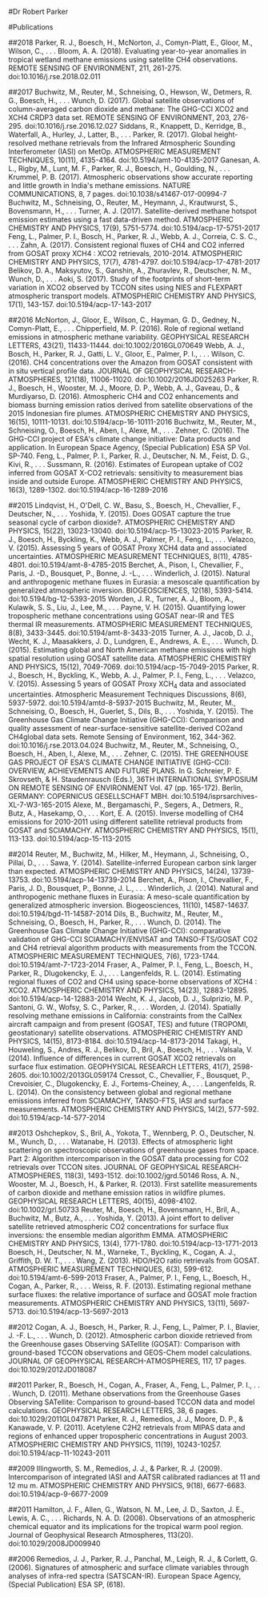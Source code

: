#Dr Robert Parker

#Publications

##2018
Parker, R. J., Boesch, H., McNorton, J., Comyn-Platt, E., Gloor, M., Wilson, C., . . . Bloom, A. A. (2018). Evaluating year-to-year anomalies in tropical wetland methane emissions using satellite CH4 observations. REMOTE SENSING OF ENVIRONMENT, 211, 261-275. doi:10.1016/j.rse.2018.02.011

##2017
Buchwitz, M., Reuter, M., Schneising, O., Hewson, W., Detmers, R. G., Boesch, H., . . . Wunch, D. (2017). Global satellite observations of column-averaged carbon dioxide and methane: The GHG-CCI XCO2 and XCH4 CRDP3 data set. REMOTE SENSING OF ENVIRONMENT, 203, 276-295. doi:10.1016/j.rse.2016.12.027
Siddans, R., Knappett, D., Kerridge, B., Waterfall, A., Hurley, J., Latter, B., . . . Parker, R. (2017). Global height-resolved methane retrievals from the Infrared Atmospheric Sounding Interferometer (IASI) on MetOp. ATMOSPHERIC MEASUREMENT TECHNIQUES, 10(11), 4135-4164. doi:10.5194/amt-10-4135-2017
Ganesan, A. L., Rigby, M., Lunt, M. F., Parker, R. J., Boesch, H., Goulding, N., . . . Krummel, P. B. (2017). Atmospheric observations show accurate reporting and little growth in India's methane emissions. NATURE COMMUNICATIONS, 8, 7 pages. doi:10.1038/s41467-017-00994-7
Buchwitz, M., Schneising, O., Reuter, M., Heymann, J., Krautwurst, S., Bovensmann, H., . . . Turner, A. J. (2017). Satellite-derived methane hotspot emission estimates using a fast data-driven method. ATMOSPHERIC CHEMISTRY AND PHYSICS, 17(9), 5751-5774. doi:10.5194/acp-17-5751-2017
Feng, L., Palmer, P. I., Bosch, H., Parker, R. J., Webb, A. J., Correia, C. S. C., . . . Zahn, A. (2017). Consistent regional fluxes of CH4 and CO2 inferred from GOSAT proxy XCH4 : XCO2 retrievals, 2010-2014. ATMOSPHERIC CHEMISTRY AND PHYSICS, 17(7), 4781-4797. doi:10.5194/acp-17-4781-2017
Belikov, D. A., Maksyutov, S., Ganshin, A., Zhuravlev, R., Deutscher, N. M., Wunch, D., . . . Aoki, S. (2017). Study of the footprints of short-term variation in XCO2 observed by TCCON sites using NIES and FLEXPART atmospheric transport models. ATMOSPHERIC CHEMISTRY AND PHYSICS, 17(1), 143-157. doi:10.5194/acp-17-143-2017

##2016
McNorton, J., Gloor, E., Wilson, C., Hayman, G. D., Gedney, N., Comyn-Platt, E., . . . Chipperfield, M. P. (2016). Role of regional wetland emissions in atmospheric methane variability. GEOPHYSICAL RESEARCH LETTERS, 43(21), 11433-11444. doi:10.1002/2016GL070649
Webb, A. J., Bosch, H., Parker, R. J., Gatti, L. V., Gloor, E., Palmer, P. I., . . . Wilson, C. (2016). CH4 concentrations over the Amazon from GOSAT consistent with in situ vertical profile data. JOURNAL OF GEOPHYSICAL RESEARCH-ATMOSPHERES, 121(18), 11006-11020. doi:10.1002/2016JD025263
Parker, R. J., Boesch, H., Wooster, M. J., Moore, D. P., Webb, A. J., Gaveau, D., & Murdiyarso, D. (2016). Atmospheric CH4 and CO2 enhancements and biomass burning emission ratios derived from satellite observations of the 2015 Indonesian fire plumes. ATMOSPHERIC CHEMISTRY AND PHYSICS, 16(15), 10111-10131. doi:10.5194/acp-16-10111-2016
Buchwitz, M., Reuter, M., Schneising, O., Boesch, H., Aben, I., Alexe, M., . . . Zehner, C. (2016). The GHG-CCI project of ESA's climate change initiative: Data products and application. In European Space Agency, (Special Publication) ESA SP Vol. SP-740.
Feng, L., Palmer, P. I., Parker, R. J., Deutscher, N. M., Feist, D. G., Kivi, R., . . . Sussmann, R. (2016). Estimates of European uptake of CO2 inferred from GOSAT X-CO2 retrievals: sensitivity to measurement bias inside and outside Europe. ATMOSPHERIC CHEMISTRY AND PHYSICS, 16(3), 1289-1302. doi:10.5194/acp-16-1289-2016

##2015
Lindqvist, H., O'Dell, C. W., Basu, S., Boesch, H., Chevallier, F., Deutscher, N., . . . Yoshida, Y. (2015). Does GOSAT capture the true seasonal cycle of carbon dioxide?. ATMOSPHERIC CHEMISTRY AND PHYSICS, 15(22), 13023-13040. doi:10.5194/acp-15-13023-2015
Parker, R. J., Boesch, H., Byckling, K., Webb, A. J., Palmer, P. I., Feng, L., . . . Velazco, V. (2015). Assessing 5 years of GOSAT Proxy XCH4 data and associated uncertainties. ATMOSPHERIC MEASUREMENT TECHNIQUES, 8(11), 4785-4801. doi:10.5194/amt-8-4785-2015
Berchet, A., Pison, I., Chevallier, F., Paris, J. -D., Bousquet, P., Bonne, J. -L., . . . Winderlich, J. (2015). Natural and anthropogenic methane fluxes in Eurasia: a mesoscale quantification by generalized atmospheric inversion. BIOGEOSCIENCES, 12(18), 5393-5414. doi:10.5194/bg-12-5393-2015
Worden, J. R., Turner, A. J., Bloom, A., Kulawik, S. S., Liu, J., Lee, M., . . . Payne, V. H. (2015). Quantifying lower tropospheric methane concentrations using GOSAT near-IR and TES thermal IR measurements. ATMOSPHERIC MEASUREMENT TECHNIQUES, 8(8), 3433-3445. doi:10.5194/amt-8-3433-2015
Turner, A. J., Jacob, D. J., Wecht, K. J., Maasakkers, J. D., Lundgren, E., Andrews, A. E., . . . Wunch, D. (2015). Estimating global and North American methane emissions with high spatial resolution using GOSAT satellite data. ATMOSPHERIC CHEMISTRY AND PHYSICS, 15(12), 7049-7069. doi:10.5194/acp-15-7049-2015
Parker, R. J., Boesch, H., Byckling, K., Webb, A. J., Palmer, P. I., Feng, L., . . . Velazco, V. (2015). Assessing 5 years of GOSAT Proxy XCH<sub>4</sub> data and associated uncertainties. Atmospheric Measurement Techniques Discussions, 8(6), 5937-5972. doi:10.5194/amtd-8-5937-2015
Buchwitz, M., Reuter, M., Schneising, O., Boesch, H., Guerlet, S., Dils, B., . . . Yoshida, Y. (2015). The Greenhouse Gas Climate Change Initiative (GHG-CCI): Comparison and quality assessment of near-surface-sensitive satellite-derived CO<inf>2</inf>and CH<inf>4</inf>global data sets. Remote Sensing of Environment, 162, 344-362. doi:10.1016/j.rse.2013.04.024
Buchwitz, M., Reuter, M., Schneising, O., Boesch, H., Aben, I., Alexe, M., . . . Zehner, C. (2015). THE GREENHOUSE GAS PROJECT OF ESA'S CLIMATE CHANGE INITIATIVE (GHG-CCI): OVERVIEW, ACHIEVEMENTS AND FUTURE PLANS. In G. Schreier, P. E. Skrovseth, & H. Staudenrausch (Eds.), 36TH INTERNATIONAL SYMPOSIUM ON REMOTE SENSING OF ENVIRONMENT Vol. 47 (pp. 165-172). Berlin, GERMANY: COPERNICUS GESELLSCHAFT MBH. doi:10.5194/isprsarchives-XL-7-W3-165-2015
Alexe, M., Bergamaschi, P., Segers, A., Detmers, R., Butz, A., Hasekamp, O., . . . Kort, E. A. (2015). Inverse modelling of CH4 emissions for 2010-2011 using different satellite retrieval products from GOSAT and SCIAMACHY. ATMOSPHERIC CHEMISTRY AND PHYSICS, 15(1), 113-133. doi:10.5194/acp-15-113-2015

##2014
Reuter, M., Buchwitz, M., Hilker, M., Heymann, J., Schneising, O., Pillai, D., . . . Sawa, Y. (2014). Satellite-inferred European carbon sink larger than expected. ATMOSPHERIC CHEMISTRY AND PHYSICS, 14(24), 13739-13753. doi:10.5194/acp-14-13739-2014
Berchet, A., Pison, I., Chevallier, F., Paris, J. D., Bousquet, P., Bonne, J. L., . . . Winderlich, J. (2014). Natural and anthropogenic methane fluxes in Eurasia: A meso-scale quantification by generalized atmospheric inversion. Biogeosciences, 11(10), 14587-14637. doi:10.5194/bgd-11-14587-2014
Dils, B., Buchwitz, M., Reuter, M., Schneising, O., Boesch, H., Parker, R., . . . Wunch, D. (2014). The Greenhouse Gas Climate Change Initiative (GHG-CCI): comparative validation of GHG-CCI SCIAMACHY/ENVISAT and TANSO-FTS/GOSAT CO2 and CH4 retrieval algorithm products with measurements from the TCCON. ATMOSPHERIC MEASUREMENT TECHNIQUES, 7(6), 1723-1744. doi:10.5194/amt-7-1723-2014
Fraser, A., Palmer, P. I., Feng, L., Boesch, H., Parker, R., Dlugokencky, E. J., . . . Langenfelds, R. L. (2014). Estimating regional fluxes of CO2 and CH4 using space-borne observations of XCH4 : XCO2. ATMOSPHERIC CHEMISTRY AND PHYSICS, 14(23), 12883-12895. doi:10.5194/acp-14-12883-2014
Wecht, K. J., Jacob, D. J., Sulprizio, M. P., Santoni, G. W., Wofsy, S. C., Parker, R., . . . Worden, J. (2014). Spatially resolving methane emissions in California: constraints from the CalNex aircraft campaign and from present (GOSAT, TES) and future (TROPOMI, geostationary) satellite observations. ATMOSPHERIC CHEMISTRY AND PHYSICS, 14(15), 8173-8184. doi:10.5194/acp-14-8173-2014
Takagi, H., Houweling, S., Andres, R. J., Belikov, D., Bril, A., Boesch, H., . . . Valsala, V. (2014). Influence of differences in current GOSAT XCO2 retrievals on surface flux estimation. GEOPHYSICAL RESEARCH LETTERS, 41(7), 2598-2605. doi:10.1002/2013GL059174
Cressot, C., Chevallier, F., Bousquet, P., Crevoisier, C., Dlugokencky, E. J., Fortems-Cheiney, A., . . . Langenfelds, R. L. (2014). On the consistency between global and regional methane emissions inferred from SCIAMACHY, TANSO-FTS, IASI and surface measurements. ATMOSPHERIC CHEMISTRY AND PHYSICS, 14(2), 577-592. doi:10.5194/acp-14-577-2014

##2013
Oshchepkov, S., Bril, A., Yokota, T., Wennberg, P. O., Deutscher, N. M., Wunch, D., . . . Watanabe, H. (2013). Effects of atmospheric light scattering on spectroscopic observations of greenhouse gases from space. Part 2: Algorithm intercomparison in the GOSAT data processing for CO2 retrievals over TCCON sites. JOURNAL OF GEOPHYSICAL RESEARCH-ATMOSPHERES, 118(3), 1493-1512. doi:10.1002/jgrd.50146
Ross, A. N., Wooster, M. J., Boesch, H., & Parker, R. (2013). First satellite measurements of carbon dioxide and methane emission ratios in wildfire plumes. GEOPHYSICAL RESEARCH LETTERS, 40(15), 4098-4102. doi:10.1002/grl.50733
Reuter, M., Boesch, H., Bovensmann, H., Bril, A., Buchwitz, M., Butz, A., . . . Yoshida, Y. (2013). A joint effort to deliver satellite retrieved atmospheric CO2 concentrations for surface flux inversions: the ensemble median algorithm EMMA. ATMOSPHERIC CHEMISTRY AND PHYSICS, 13(4), 1771-1780. doi:10.5194/acp-13-1771-2013
Boesch, H., Deutscher, N. M., Warneke, T., Byckling, K., Cogan, A. J., Griffith, D. W. T., . . . Wang, Z. (2013). HDO/H2O ratio retrievals from GOSAT. ATMOSPHERIC MEASUREMENT TECHNIQUES, 6(3), 599-612. doi:10.5194/amt-6-599-2013
Fraser, A., Palmer, P. I., Feng, L., Boesch, H., Cogan, A., Parker, R., . . . Weiss, R. F. (2013). Estimating regional methane surface fluxes: the relative importance of surface and GOSAT mole fraction measurements. ATMOSPHERIC CHEMISTRY AND PHYSICS, 13(11), 5697-5713. doi:10.5194/acp-13-5697-2013

##2012
Cogan, A. J., Boesch, H., Parker, R. J., Feng, L., Palmer, P. I., Blavier, J. -F. L., . . . Wunch, D. (2012). Atmospheric carbon dioxide retrieved from the Greenhouse gases Observing SATellite (GOSAT): Comparison with ground-based TCCON observations and GEOS-Chem model calculations. JOURNAL OF GEOPHYSICAL RESEARCH-ATMOSPHERES, 117, 17 pages. doi:10.1029/2012JD018087

##2011
Parker, R., Boesch, H., Cogan, A., Fraser, A., Feng, L., Palmer, P. I., . . . Wunch, D. (2011). Methane observations from the Greenhouse Gases Observing SATellite: Comparison to ground-based TCCON data and model calculations. GEOPHYSICAL RESEARCH LETTERS, 38, 6 pages. doi:10.1029/2011GL047871
Parker, R. J., Remedios, J. J., Moore, D. P., & Kanawade, V. P. (2011). Acetylene C2H2 retrievals from MIPAS data and regions of enhanced upper tropospheric concentrations in August 2003. ATMOSPHERIC CHEMISTRY AND PHYSICS, 11(19), 10243-10257. doi:10.5194/acp-11-10243-2011

##2009
Illingworth, S. M., Remedios, J. J., & Parker, R. J. (2009). Intercomparison of integrated IASI and AATSR calibrated radiances at 11 and 12 mu m. ATMOSPHERIC CHEMISTRY AND PHYSICS, 9(18), 6677-6683. doi:10.5194/acp-9-6677-2009

##2011
Hamilton, J. F., Allen, G., Watson, N. M., Lee, J. D., Saxton, J. E., Lewis, A. C., . . . Richards, N. A. D. (2008). Observations of an atmospheric chemical equator and its implications for the tropical warm pool region. Journal of Geophysical Research Atmospheres, 113(20). doi:10.1029/2008JD009940

##2006
Remedios, J. J., Parker, R. J., Panchal, M., Leigh, R. J., & Corlett, G. (2006). Signatures of atmospheric and surface climate variables through analyses of infra-red spectra (SATSCAN-IR). European Space Agency, (Special Publication) ESA SP, (618).



